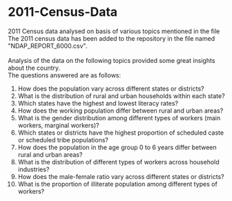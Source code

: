 # 2011-Census-Data
2011 Census data analysed on basis of various topics mentioned in the file
<br>
The 2011 census data has been added to the repository in the file named "NDAP_REPORT_6000.csv". <br> <br>
Analysis of the data on the following topics provided some great insights about the country. <br>
The questions answered are as follows: <br>
1.	How does the population vary across different states or districts? <br>
2.	What is the distribution of rural and urban households within each state? <br>
3.	Which states have the highest and lowest literacy rates? <br>
4.	How does the working population differ between rural and urban areas? <br>
5.	What is the gender distribution among different types of workers (main workers, marginal workers)? <br>
6.	Which states or districts have the highest proportion of scheduled caste or scheduled tribe populations? <br>
7.	How does the population in the age group 0 to 6 years differ between rural and urban areas? <br>
8.	What is the distribution of different types of workers across household industries? <br>
9.	How does the male-female ratio vary across different states or districts? <br>
10.	What is the proportion of illiterate population among different types of workers? <br>
